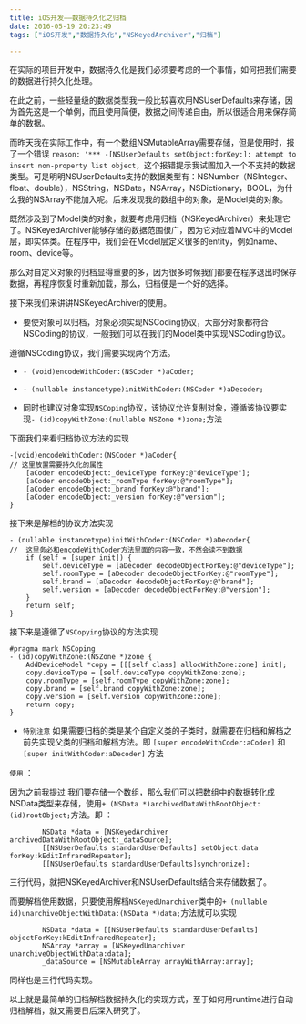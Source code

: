 ```yaml
---
title: iOS开发——数据持久化之归档
date: 2016-05-19 20:23:49
tags: ["iOS开发","数据持久化","NSKeyedArchiver","归档"]

---
```


在实际的项目开发中，数据持久化是我们必须要考虑的一个事情，如何把我们需要的数据进行持久化处理。

在此之前，一些轻量级的数据类型我一般比较喜欢用NSUserDefaults来存储，因为首先这是一个单例，而且使用简便，数据之间传递自由，所以很适合用来保存简单的数据。

而昨天我在实际工作中，有一个数组NSMutableArray需要存储，但是使用时，报了一个错误 `reason: '*** -[NSUserDefaults setObject:forKey:]: attempt to insert non-property list object`，这个报错提示我试图加入一个不支持的数据类型。可是明明NSUserDefaults支持的数据类型有：NSNumber（NSInteger、float、double），NSString，NSDate，NSArray，NSDictionary，BOOL，为什么我的NSArray不能加入呢。后来发现我的数组中的对象，是Model类的对象。

<!--more-->

既然涉及到了Model类的对象，就要考虑用归档（NSKeyedArchiver）来处理它了。NSKeyedArchiver能够存储的数据范围很广，因为它对应着MVC中的Model层，即实体类。在程序中，我们会在Model层定义很多的entity，例如name、room、device等。

那么对自定义对象的归档显得重要的多，因为很多时候我们都要在程序退出时保存数据，再程序恢复时重新加载，那么，归档便是一个好的选择。

接下来我们来讲讲NSKeyedArchiver的使用。

- 要使对象可以归档，对象必须实现NSCoding协议，大部分对象都符合NSCoding的协议，一般我们可以在我们的Model类中实现NSCoding协议。

遵循NSCoding协议，我们需要实现两个方法。

- `- (void)encodeWithCoder:(NSCoder *)aCoder;`

- `- (nullable instancetype)initWithCoder:(NSCoder *)aDecoder;`

- 同时也建议对象实现`NSCoping`协议，该协议允许复制对象，遵循该协议要实现`- (id)copyWithZone:(nullable NSZone *)zone;`方法

下面我们来看归档协议方法的实现

```objc
-(void)encodeWithCoder:(NSCoder *)aCoder{
// 这里放置需要持久化的属性
    [aCoder encodeObject:_deviceType forKey:@"deviceType"];
    [aCoder encodeObject:_roomType forKey:@"roomType"];
    [aCoder encodeObject:_brand forKey:@"brand"];
    [aCoder encodeObject:_version forKey:@"version"];
}
```

接下来是解档的协议方法实现

```objc
- (nullable instancetype)initWithCoder:(NSCoder *)aDecoder{
//  这里务必和encodeWithCoder方法里面的内容一致，不然会读不到数据
    if (self = [super init]) {
        self.deviceType = [aDecoder decodeObjectForKey:@"deviceType"];
        self.roomType = [aDecoder decodeObjectForKey:@"roomType"];
        self.brand = [aDecoder decodeObjectForKey:@"brand"];
        self.version = [aDecoder decodeObjectForKey:@"version"];
    }
    return self;
}
```

接下来是遵循了`NSCopying`协议的方法实现

```objc
#pragma mark NSCoping
- (id)copyWithZone:(NSZone *)zone {
    AddDeviceModel *copy = [[[self class] allocWithZone:zone] init];
    copy.deviceType = [self.deviceType copyWithZone:zone];
    copy.roomType = [self.roomType copyWithZone:zone];
    copy.brand = [self.brand copyWithZone:zone];
    copy.version = [self.version copyWithZone:zone];
    return copy;
}
```

- `特别注意` 如果需要归档的类是某个自定义类的子类时，就需要在归档和解档之前先实现父类的归档和解档方法。即 `[super encodeWithCoder:aCoder]` 和`[super initWithCoder:aDecoder]` 方法

`使用` ：

因为之前我提过 我们要存储一个数组，那么我们可以把数组中的数据转化成NSData类型来存储，使用`+ (NSData *)archivedDataWithRootObject:(id)rootObject;`方法。即 ：

```objc
        NSData *data = [NSKeyedArchiver archivedDataWithRootObject:_dataSource];
        [[NSUserDefaults standardUserDefaults] setObject:data forKey:kEditInfraredRepeater];
        [[NSUserDefaults standardUserDefaults]synchronize];

```

三行代码，就把NSKeyedArchiver和NSUserDefaults结合来存储数据了。

而要解档使用数据，只要使用解档`NSKeyedUnarchiver`类中的`+ (nullable id)unarchiveObjectWithData:(NSData *)data;`方法就可以实现

```objc
        NSData *data = [[NSUserDefaults standardUserDefaults] objectForKey:kEditInfraredRepeater];
        NSArray *array = [NSKeyedUnarchiver unarchiveObjectWithData:data];
        _dataSource = [NSMutableArray arrayWithArray:array];

```

同样也是三行代码实现。

以上就是最简单的归档解档数据持久化的实现方式，至于如何用runtime进行自动归档解档，就又需要日后深入研究了。